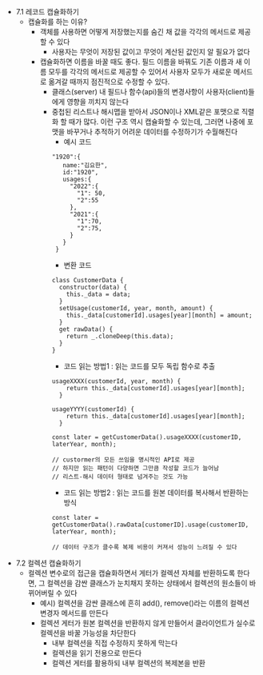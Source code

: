 - 7.1 레코드 캡슐화하기
  - 캡슐화를 하는 이유?
    - 객체를 사용하면 어떻게 저장했는지를 숨긴 채 값을 각각의 메서드로 제공할 수 있다
      - 사용자는 무엇이 저장된 값이고 무엇이 계산된 값인지 알 필요가 없다
    - 캡슐화하면 이름을 바꿀 때도 좋다. 필드 이름을 바꿔도 기존 이름과 새 이름 모두를 각각의 메서드로 제공할 수 있어서 사용자 모두가 새로운 메서드로 옮겨갈 때까지 점진적으로 수정할 수 있다.
      - 클래스(server) 내 필드나 함수(api)들의 변경사항이 사용자(client)들에게 영향을 끼치지 않는다
      - 중첩된 리스트나 해시맵을 받아서 JSON이나 XML같은 포맷으로 직렬화 할 때가 많다. 이런 구조 역시 캡슐화할 수 있는데, 그러면 나중에 포맷을 바꾸거나 추적하기 어려운 데이터를 수정하기가 수월해진다
        - 예시 코드
        ```
        "1920":{
           name:"김요한",
           id:"1920",
           usages:{
             "2022":{
               "1": 50,
               "2":55
             },
             "2021":{
               "1":70,
               "2":75,
             }
           }
         }
        ```
        - 변환 코드
        ```
        class CustomerData {
          constructor(data) {
            this._data = data;
          }
          setUsage(customerId, year, month, amount) {
            this._data[customerId].usages[year][month] = amount;
          }
          get rawData() {
            return _.cloneDeep(this.data);
          }
        }
        ```
        - 코드 읽는 방법1 : 읽는 코드를 모두 독립 함수로 추출
        ```
        usageXXXX(customerId, year, month) {
            return this._data[customerId].usages[year][month];
          }

        usageYYYY(customerId) {
            return this._data[customerId].usages[year][month];
          }

        const later = getCustomerData().usageXXXX(customerID, laterYear, month);

        // custormer의 모든 쓰임을 명시적인 API로 제공
        // 하지만 읽는 패턴이 다양하면 그만큼 작성할 코드가 늘어남
        // 리스트-해시 데이터 형태로 넘겨주는 것도 가능
        ```
        - 코드 읽는 방법2 : 읽는 코드를 원본 데이터를 복사해서 반환하는 방식
        ```
        const later = getCustomerData().rawData[customerID].usage(customerID, laterYear, month);

        // 데이터 구조가 클수록 복제 비용이 커져서 성능이 느려질 수 있다
        ```
- 7.2 컬렉션 캡슐화하기
  - 컬렉션 변수로의 접근을 캡슐화하면서 게터가 컬렉션 자체를 반환하도록 한다면, 그 컬렉션을 감싼 클래스가 눈치채지 못하는 상태에서 컬렉션의 원소들이 바뀌어버릴 수 있다
    - 예시) 컬렉션을 감싼 클래스에 흔히 add(), remove()라는 이름의 컬렉션 변경자 메서드를 만든다
    - 컬렉션 게터가 원본 컬렉션을 반환하지 않게 만들어서 클라이언트가 실수로 컬렉션을 바꿀 가능성을 차단한다
      - 내부 컬렉션을 직접 수정하지 못하게 막는다
      - 컬렉션을 읽기 전용으로 만든다
      - 컬렉션 게터를 활용하되 내부 컬렉션의 복제본을 반환
